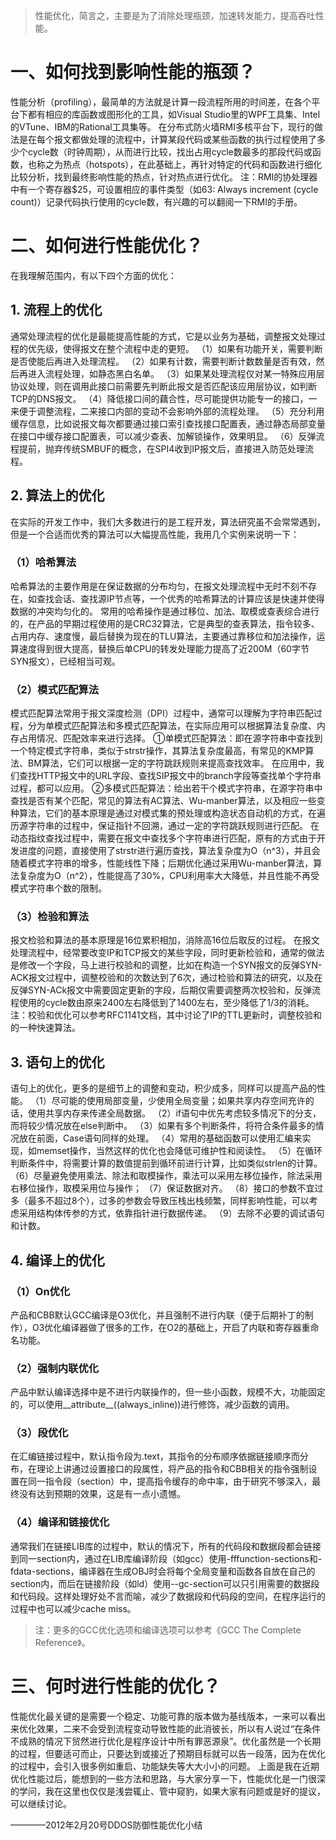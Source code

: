 > 性能优化，简言之，主要是为了消除处理瓶颈，加速转发能力，提高吞吐性能。
 
# 一、如何找到影响性能的瓶颈？
性能分析（profiling），最简单的方法就是计算一段流程所用的时间差，在各个平台下都有相应的库函数或图形化的工具，如Visual Studio里的WPF工具集、Intel的VTune、IBM的Rational工具集等。
在分布式防火墙RMI多核平台下，现行的做法是在每个报文都做处理的流程中，计算某段代码或某些函数的执行过程使用了多少个cycle数（时钟周期），从而进行比较，找出占用cycle数最多的那段代码或函数，也称之为热点（hotspots），在此基础上，再针对特定的代码和函数进行细化比较分析，找到最终影响性能的热点，针对热点进行优化。
注：RMI的协处理器中有一个寄存器$25，可设置相应的事件类型（如63: Always increment (cycle count)）记录代码执行使用的cycle数，有兴趣的可以翻阅一下RMI的手册。
 
# 二、如何进行性能优化？
在我理解范围内，有以下四个方面的优化：
## 1. 流程上的优化
通常处理流程的优化是最能提高性能的方式，它是以业务为基础，调整报文处理过程的优先级，使得报文在整个流程中走的更短。
（1）如果有功能开关，需要判断是否使能后再进入处理流程。
（2）如果有计数，需要判断计数数量是否有效，然后再进入流程处理，如静态黑白名单。
（3）如果某处理流程仅对某一特殊应用层协议处理，则在调用此接口前需要先判断此报文是否匹配该应用层协议，如判断TCP的DNS报文。
（4）降低接口间的藕合性，尽可能提供功能专一的接口，一来便于调整流程，二来接口内部的变动不会影响外部的流程处理。
（5）充分利用缓存信息，比如说报文每次都要通过接口索引查找接口配置表，通过静态局部变量在接口中缓存接口配置表，可以减少查表、加解锁操作，效果明显。
（6）反弹流程提前，抛弃传统SMBUF的概念，在SPI4收到IP报文后，直接进入防范处理流程。
 
## 2. 算法上的优化
在实际的开发工作中，我们大多数进行的是工程开发，算法研究虽不会常常遇到，但是一个合适而优秀的算法可以大幅提高性能，我用几个实例来说明一下：
### （1）哈希算法
哈希算法的主要作用是在保证数据的分布均匀，在报文处理流程中无时不刻不存在，如查找会话、查找源IP节点等，一个优秀的哈希算法的计算应该是快速并使得数据的冲突均匀化的。
常用的哈希操作是通过移位、加法、取模或查表综合进行的，在产品的早期过程使用的是CRC32算法，它是典型的查表算法，指令较多、占用内存、速度慢，最后替换为现在的TLU算法，主要通过靠移位和加法操作，运算速度得到很大提高，替换后单CPU的转发处理能力提高了近200M（60字节SYN报文），已经相当可观。
### （2）模式匹配算法
模式匹配算法常用于报文深度检测（DPI）过程中，通常可以理解为字符串匹配过程，分为单模式匹配算法和多模式匹配算法，在实际应用可以根据算法复杂度、内存占用情况、匹配效率来进行选择。
①单模式匹配算法：即在源字符串中查找到一个特定模式字符串，类似于strstr操作，其算法复杂度最高，有常见的KMP算法、BM算法，它们可以根据一定的字符跳跃规则来提高查找效率。
在应用中，我们查找HTTP报文中的URL字段、查找SIP报文中的branch字段等查找单个字符串过程，都可以应用。
②多模式匹配算法：给出若干个模式字符串，在源字符串中查找是否有某个匹配，常见的算法有AC算法、Wu-manber算法，以及相应一些变种算法，它们的基本原理是通过对模式集的预处理或构造状态自动机的方式，在遍历源字符串的过程中，保证指针不回溯，通过一定的字符跳跃规则进行匹配。
在动态指纹查找过程中，需要在报文中查找多个字符串进行匹配，原有的方式由于开发进度的问题，直接使用了strstr进行遍历查找，算法复杂度为O（n^3），并且会随着模式字符串的增多，性能线性下降；后期优化通过采用Wu-manber算法，算法复杂度为O（n^2），性能提高了30%，CPU利用率大大降低，并且性能不再受模式字符串个数的限制。
### （3）检验和算法
报文检验和算法的基本原理是16位累积相加，消除高16位后取反的过程。
在报文处理流程中，经常要改变IP和TCP报文的某些字段，同时更新检验和，通常的做法是修改一个字段，马上进行校验和的调整，比如在构造一个SYN报文的反弹SYN-ACK报文过程中，调整校验和的次数达到了6次，通过检验和算法的研究，以及在反弹SYN-ACk报文中需要固定更新的字段，后期仅需要调整两次校验和，反弹流程使用的cycle数由原来2400左右降低到了1400左右，至少降低了1/3的消耗。
注：校验和优化可以参考RFC1141文档，其中讨论了IP的TTL更新时，调整校验和的一种快速算法。
 
## 3. 语句上的优化
语句上的优化，更多的是细节上的调整和变动，积少成多，同样可以提高产品的性能。
（1）尽可能的使用局部变量，少使用全局变量；如果共享内存空间充许的话，使用共享内存来传递全局数据。
（2）if语句中优先考虑较多情况下的分支，而将较少情况放在else判断中。
（3）如果有多个判断条件，将符合条件最多的情况放在前面，Case语句同样的处理。
（4）常用的基础函数可以使用汇编来实现，如memset操作，当然这样的优化也会降低可维护性和阅读性。
（5）在循环判断条件中，将需要计算的数值提前到循环前进行计算，比如类似strlen的计算。
（6）尽量避免使用乘法、除法和取模操作，乘法可以采用左移位操作，除法采用右移位操作，取模采用位与操作；
（7）保证数据对齐。
（8）接口的参数不宜过多（最多不超过8个），过多的参数会导致压栈出栈频繁，同样影响性能，可以考虑采用结构体传参的方式，依靠指针进行数据传递。
（9）去除不必要的调试语句和计数。
 
## 4. 编译上的优化
### （1）On优化
产品和CBB默认GCC编译是O3优化，并且强制不进行内联（便于后期补丁的制作），O3优化编译器做了很多的工作，在O2的基础上，开启了内联和寄存器重命名功能。
### （2）强制内联优化
产品中默认编译选择中是不进行内联操作的，但一些小函数，规模不大，功能固定的，可以使用__attribute__((always_inline))进行修饰，减少函数的调用。
### （3）段优化
在汇编链接过程中，默认指令段为.text，其指令的分布顺序依据链接顺序而分布，在理论上讲通过设置接口的段属性，将产品的指令和CBB相关的指令强制设置在同一指令段（section）中，提高指令缓存的命中率，由于研究不够深入，最终没有达到预期的效果，这是有一点小遗憾。
### （4）编译和链接优化
通常我们在链接LIB库的过程中，默认的情况下，所有的代码段和数据段都会链接到同一section内，通过在LIB库编译阶段（如gcc）使用-fffunction-sections和-fdata-sections，编译器在生成OBJ时会将每个全局变量和函数各自放在自己的section内，而后在链接阶段（如ld）使用--gc-section可以只引用需要的数据段和代码段。这样处理好处不言而喻，减少了数据段和代码段的空间，在程序运行的过程中也可以减少cache miss。
             
> 注：更多的GCC优化选项和编译选项可以参考《GCC The Complete Reference》。

# 三、何时进行性能的优化？
性能优化最关键的是需要一个稳定、功能可靠的版本做为基线版本，一来可以看出来优化效果，二来不会受到流程变动导致性能的此消彼长，所以有人说过“在条件不成熟的情况下贸然进行优化是程序设计中所有罪恶源泉”。优化虽然是一个长期的过程，但要适可而止，只要达到或接近了预期目标就可以告一段落，因为在优化的过程中，会引入很多例如重启、功能缺失等大大小小的问题。
上面是我在近期优化性能过后，能想到的一些方法和思路，与大家分享一下，性能优化是一门很深的学问，我在这里也仅仅是浅尝辄止、管中窥豹，如果大家有问题或是好的提议，可以继续讨论。
 
————2012年2月20号DDOS防御性能优化小结
